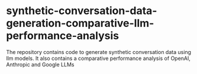# synthetic-conversation-data-generation-comparative-llm-performance-analysis
The repository contains code to generate synthetic conversation data using llm models. It also contains a comparative performance analysis of OpenAI, Anthropic and Google LLMs 
